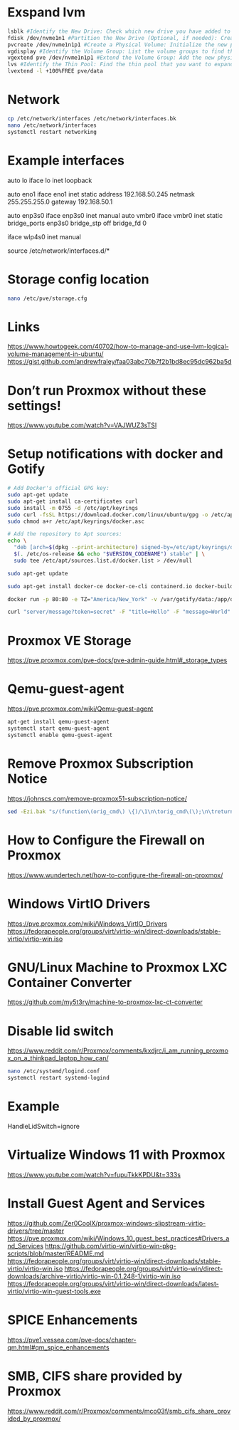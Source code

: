 # Exspand lvm
```bash
lsblk #Identify the New Drive: Check which new drive you have added to the system.
fdisk /dev/nvme1n1 #Partition the New Drive (Optional, if needed): Create a new partition on the drive (n use defaults)
pvcreate /dev/nvme1n1p1 #Create a Physical Volume: Initialize the new partition or disk for LVM.
vgdisplay #Identify the Volume Group: List the volume groups to find the one you want to extend.
vgextend pve /dev/nvme1n1p1 #Extend the Volume Group: Add the new physical volume to the volume group.
lvs #Identify the Thin Pool: Find the thin pool that you want to expand.
lvextend -l +100%FREE pve/data
```

# Network
```bash
cp /etc/network/interfaces /etc/network/interfaces.bk
nano /etc/network/interfaces
systemctl restart networking
```

# Example interfaces
auto lo
iface lo inet loopback

auto eno1
iface eno1 inet static
    address 192.168.50.245
    netmask 255.255.255.0
    gateway 192.168.50.1

auto enp3s0
iface enp3s0 inet manual
auto vmbr0
iface vmbr0 inet static
    bridge_ports enp3s0
    bridge_stp off
    bridge_fd 0

iface wlp4s0 inet manual

source /etc/network/interfaces.d/*

# Storage config location
```bash
nano /etc/pve/storage.cfg
```

# Links
https://www.howtogeek.com/40702/how-to-manage-and-use-lvm-logical-volume-management-in-ubuntu/
https://gist.github.com/andrewfraley/faa03abc70b7f2b1bd8ec95dc962ba5d

# Don’t run Proxmox without these settings!
https://www.youtube.com/watch?v=VAJWUZ3sTSI

# Setup notifications with docker and Gotify
```bash
# Add Docker's official GPG key:
sudo apt-get update
sudo apt-get install ca-certificates curl
sudo install -m 0755 -d /etc/apt/keyrings
sudo curl -fsSL https://download.docker.com/linux/ubuntu/gpg -o /etc/apt/keyrings/docker.asc
sudo chmod a+r /etc/apt/keyrings/docker.asc

# Add the repository to Apt sources:
echo \
  "deb [arch=$(dpkg --print-architecture) signed-by=/etc/apt/keyrings/docker.asc] https://download.docker.com/linux/ubuntu \
  $(. /etc/os-release && echo "$VERSION_CODENAME") stable" | \
  sudo tee /etc/apt/sources.list.d/docker.list > /dev/null

sudo apt-get update

sudo apt-get install docker-ce docker-ce-cli containerd.io docker-buildx-plugin docker-compose-plugin

docker run -p 80:80 -e TZ="America/New_York" -v /var/gotify/data:/app/data gotify/server

curl "server/message?token=secret" -F "title=Hello" -F "message=World" -F "priority=5"
```

# Proxmox VE Storage
https://pve.proxmox.com/pve-docs/pve-admin-guide.html#_storage_types

# Qemu-guest-agent
https://pve.proxmox.com/wiki/Qemu-guest-agent

```bash
apt-get install qemu-guest-agent
systemctl start qemu-guest-agent
systemctl enable qemu-guest-agent
```

# Remove Proxmox Subscription Notice
https://johnscs.com/remove-proxmox51-subscription-notice/

```bash
sed -Ezi.bak "s/(function\(orig_cmd\) \{)/\1\n\torig_cmd\(\);\n\treturn;/g" /usr/share/javascript/proxmox-widget-toolkit/proxmoxlib.js && systemctl restart pveproxy.service
```

# How to Configure the Firewall on Proxmox
https://www.wundertech.net/how-to-configure-the-firewall-on-proxmox/

# Windows VirtIO Drivers
https://pve.proxmox.com/wiki/Windows_VirtIO_Drivers
https://fedorapeople.org/groups/virt/virtio-win/direct-downloads/stable-virtio/virtio-win.iso

# GNU/Linux Machine to Proxmox LXC Container Converter
https://github.com/my5t3ry/machine-to-proxmox-lxc-ct-converter

# Disable lid switch
https://www.reddit.com/r/Proxmox/comments/kxdjrc/i_am_running_proxmox_on_a_thinkpad_laptop_how_can/

```bash
nano /etc/systemd/logind.conf
systemctl restart systemd-logind
```

# Example
HandleLidSwitch=ignore

# Virtualize Windows 11 with Proxmox
https://www.youtube.com/watch?v=fupuTkkKPDU&t=333s

# Install Guest Agent and Services
https://github.com/Zer0CoolX/proxmox-windows-slipstream-virtio-drivers/tree/master
https://pve.proxmox.com/wiki/Windows_10_guest_best_practices#Drivers_and_Services
https://github.com/virtio-win/virtio-win-pkg-scripts/blob/master/README.md
https://fedorapeople.org/groups/virt/virtio-win/direct-downloads/stable-virtio/virtio-win.iso
https://fedorapeople.org/groups/virt/virtio-win/direct-downloads/archive-virtio/virtio-win-0.1.248-1/virtio-win.iso
https://fedorapeople.org/groups/virt/virtio-win/direct-downloads/latest-virtio/virtio-win-guest-tools.exe

# SPICE Enhancements 
https://pve1.vessea.com/pve-docs/chapter-qm.html#qm_spice_enhancements

# SMB, CIFS share provided by Proxmox
https://www.reddit.com/r/Proxmox/comments/mco03f/smb_cifs_share_provided_by_proxmox/
